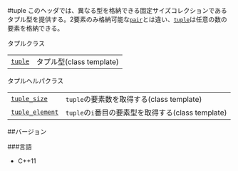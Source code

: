 #tuple
このヘッダでは、異なる型を格納できる固定サイズコレクションであるタプル型を提供する。2要素のみ格納可能な[`pair`](/reference/utility/pair.md)とは違い、[`tuple`](./tuple/tuple.md)は任意の数の要素を格納できる。

タプルクラス

| | |
|-----------------------------------------------------------------------------------------------|------------------------------|
| [`tuple`](./tuple/tuple.md) | タプル型(class template) |

タプルヘルパクラス

| | |
|---------------------------------------------------------------------------------------------------------------|--------------------------------------------------------------------------------------|
| [`tuple_size`](./tuple/tuple_size.md) | `tuple`の要素数を取得する(class template) |
| [`tuple_element`](./tuple/tuple_element.md) | `tuple`の`i`番目の要素型を取得する(class template) |


##バージョン

###言語

- C++11

